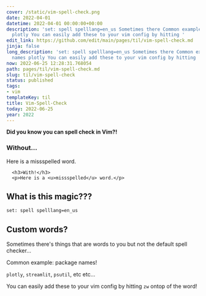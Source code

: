```yaml
---
cover: /static/vim-spell-check.png
date: 2022-04-01
datetime: 2022-04-01 00:00:00+00:00
description: 'set: spell spelllang=en_us Sometimes there Common example: package names
  plotly You can easily add these to your vim config by hitting '
edit_link: https://github.com/edit/main/pages/til/vim-spell-check.md
jinja: false
long_description: 'set: spell spelllang=en_us Sometimes there Common example: package
  names plotly You can easily add these to your vim config by hitting '
now: 2022-06-25 12:28:31.768054
path: pages/til/vim-spell-check.md
slug: til/vim-spell-check
status: published
tags:
- vim
templateKey: til
title: Vim-Spell-Check
today: 2022-06-25
year: 2022
---
```


__Did you know you can spell check in Vim?!__


<!DOCTYPE html>
<html>
   <head>
      <title>Vim Spell check</title>
   </head>

   <body>
      <h3>Without...</h3>
      <p>Here is a missspelled word.</p>

      <h3>With!</h3>
      <p>Here is a <u>missspelled</u> word.</p>

   </body>
</html>

## What is this magic???

`set: spell spelllang=en_us`


## Custom words?

Sometimes there's things that are words to you but not the default spell checker...

Common example: package names!

`plotly`, `streamlit`, `psutil`, etc etc...


You can easily add these to your vim config by hitting `zw` ontop of the word!